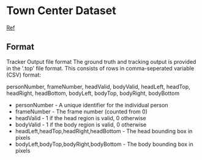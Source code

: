 # Town Center Dataset

[Ref](http://www.robots.ox.ac.uk/ActiveVision/Research/Projects/2009bbenfold_headpose/project.html#datasets)

## Format

Tracker Output file format
The ground truth and tracking output is provided in the '.top' file format. This consists of rows in comma-seperated variable (CSV) format:

personNumber, frameNumber, headValid, bodyValid, headLeft, headTop, headRight, headBottom, bodyLeft, bodyTop, bodyRight, bodyBottom

- personNumber - A unique identifier for the individual person
- frameNumber - The frame number (counted from 0)
- headValid - 1 if the head region is valid, 0 otherwise
- bodyValid - 1 if the body region is valid, 0 otherwise
- headLeft,headTop,headRight,headBottom - The head bounding box in pixels
- bodyLeft,bodyTop,bodyRight,bodyBottom - The body bounding box in pixels
